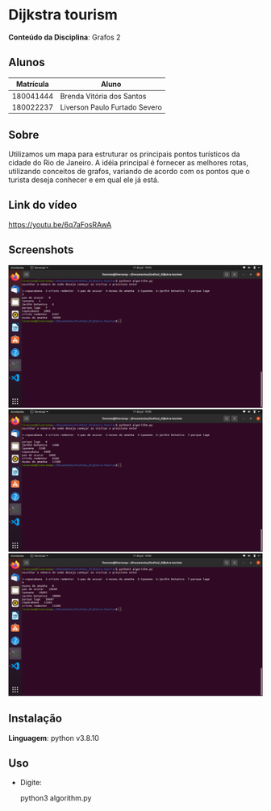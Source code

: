 # Dijkstra tourism

**Conteúdo da Disciplina**: Grafos 2<br>

## Alunos
|Matrícula | Aluno |
| -- | -- |
| 180041444  |  Brenda Vitória dos Santos |
| 180022237  |  Liverson Paulo Furtado Severo |

## Sobre 
Utilizamos um mapa para estruturar os principais pontos turísticos da cidade do Rio de Janeiro. A idéia principal é fornecer as melhores rotas, utilizando conceitos de grafos, variando de acordo com os pontos que o turista deseja conhecer e em qual ele já está.

## Link do vídeo
https://youtu.be/6q7aFosRAwA

## Screenshots
![](assets/screenshot.png)
![](assets/screenshot2.png)
![](assets/screenshot3.png)

## Instalação 
**Linguagem**: python v3.8.10<br>

## Uso 
- Digite:
    
    python3 algorithm.py
